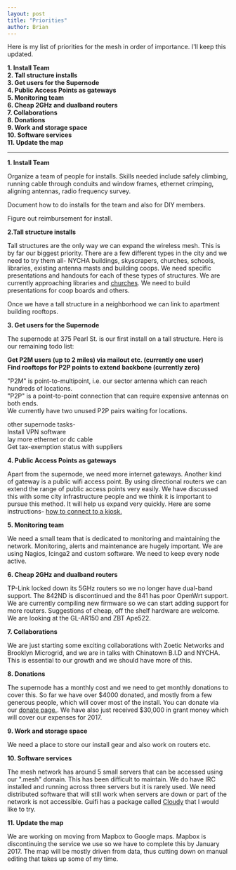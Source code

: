```yaml
---
layout: post
title: "Priorities"
author: Brian
---
```

Here is my list of priorities for the mesh in order of importance. I'll keep this updated.

**1. Install Team**  
**2. Tall structure installs**  
**3. Get users for the Supernode**  
**4. Public Access Points as gateways**  
**5. Monitoring team**  
**6. Cheap 2GHz and dualband routers**  
**7. Collaborations**  
**8. Donations**  
**9. Work and storage space**  
**10. Software services**  
**11. Update the map**

---
**1. Install Team**

Organize a team of people for installs. Skills needed include safely climbing, running cable through conduits and window frames, ethernet crimping, aligning antennas, radio frequency survey.

Document how to do installs for the team and also for DIY members.

Figure out reimbursement for install.

**2.Tall structure installs**

Tall structures are the only way we can expand the wireless mesh. This is by far our biggest priority. There are a few different types in the city and we need to try them all- NYCHA buildings, skyscrapers, churches, schools, libraries, existing antenna masts and building coops. We need specific presentations and handouts for each of these types of structures. We are currently approaching libraries and [churches](../../leaflet/church.pdf). We need to build presentations for coop boards and others.  

Once we have a tall structure in a neighborhood we can link to apartment building rooftops.

**3. Get users for the Supernode**

The supernode at 375 Pearl St. is our first install on a tall structure. Here is our remaining todo list:

**Get P2M users (up to 2 miles) via mailout etc. (currently one user)**  
**Find rooftops for P2P points to extend backbone (currently zero)**

"P2M" is point-to-multipoint, i.e. our sector antenna which can reach hundreds of locations.    
"P2P" is a point-to-point connection that can require expensive antennas on both ends.  
We currently have two unused P2P pairs waiting for locations.

other supernode tasks-  
Install VPN software  
lay more ethernet or dc cable  
Get tax-exemption status with suppliers  

**4. Public Access Points as gateways**

Apart from the supernode, we need more internet gateways. Another kind of gateway is a public wifi access point. By using directional routers we can extend the range of public access points very easily. We have discussed this with some city infrastructure people and we think it is important to pursue this method. It will help us expand very quickly. Here are some instructions- [how to connect to a kiosk.](../public-access-points)

**5. Monitoring team**

We need a small team that is dedicated to monitoring and maintaining the network. Monitoring, alerts and maintenance are hugely important. We are using Nagios, Icinga2 and custom software. We need to keep every node active.

**6. Cheap 2GHz and dualband routers**

TP-Link locked down its 5GHz routers so we no longer have dual-band support. The 842ND is discontinued and the 841 has poor OpenWrt support. We are currently compiling new firmware so we can start adding support for more routers. Suggestions of cheap, off the shelf hardware are welcome. We are looking at the GL-AR150 and ZBT Ape522.

**7. Collaborations**

We are just starting some exciting collaborations with Zoetic Networks and Brooklyn Microgrid, and we are in talks with Chinatown B.I.D and NYCHA. This is essential to our growth and we should have more of this. 

**8. Donations**

The supernode has a monthly cost and we need to get monthly donations to cover this. So far we have over $4000 donated, and mostly from a few generous people, which will cover most of the install. You can donate via our [donate page.](../../donate). We have also just received $30,000 in grant money which will cover our expenses for 2017.

**9. Work and storage space**

We need a place to store our install gear and also work on routers etc.

**10. Software services**

The mesh network has around 5 small servers that can be accessed using our ".mesh" domain. This has been difficult to maintain. We do have IRC installed and running across three servers but it is rarely used. We need distributed software that will still work when servers are down or part of the network is not accessible. Guifi has a package called [Cloudy](http://cloudy.community/) that I would like to try.

**11. Update the map**

We are working on moving from Mapbox to Google maps. Mapbox is discontinuing the service we use so we have to complete this by January 2017. The map will be mostly driven from data, thus cutting down on manual editing that takes up some of my time.




